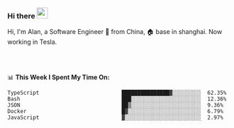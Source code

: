 ### Hi there <img src="https://media.giphy.com/media/hvRJCLFzcasrR4ia7z/giphy.gif" width="25px">

<!-- ![visitors](https://visitor-badge.glitch.me/badge?page_id=dislfyer.dislfyer) -->

Hi, I'm Alan, a Software Engineer 🚀 from China, 🏠 base in shanghai. Now working in Tesla.

<br/>
<br/>

📊 **This Week I Spent My Time On:**


<!--START_SECTION:waka-->

```text
TypeScript                          ███████████████▓░░░░░░░░░  62.35%
Bash                                ███░░░░░░░░░░░░░░░░░░░░░░  12.36%
JSON                                ██▒░░░░░░░░░░░░░░░░░░░░░░  9.36%
Docker                              █▓░░░░░░░░░░░░░░░░░░░░░░░  6.79%
JavaScript                          ▓░░░░░░░░░░░░░░░░░░░░░░░░  2.97%
```

<!--END_SECTION:waka-->

<!--
**About Me:**
 -->
